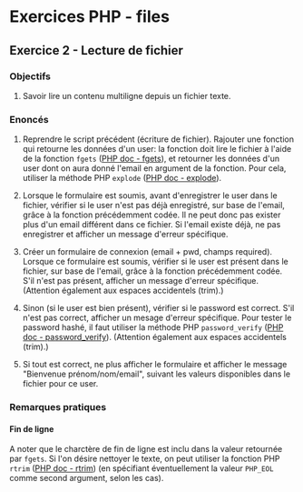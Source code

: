 # Exercices PHP - files

## Exercice 2 - Lecture de fichier

### Objectifs

 1. Savoir lire un contenu multiligne depuis un fichier texte.

### Enoncés

 1. Reprendre le script précédent (écriture de fichier). Rajouter une fonction qui retourne les données d'un user: la fonction doit lire le fichier à l'aide de la fonction `fgets` ([PHP doc - fgets](https://www.php.net/manual/fr/function.fgets.php)), et retourner les données d'un user dont on aura donné l'email en argument de la fonction. Pour cela, utiliser la méthode PHP `explode` ([PHP doc - explode](https://www.php.net/manual/fr/function.explode.php)).

 2. Lorsque le formulaire est soumis, avant d'enregistrer le user dans le fichier, vérifier si le user n'est pas déjà enregistré, sur base de l'email, grâce à la fonction précédemment codée. Il ne peut donc pas exister plus d'un email différent dans ce fichier. Si l'email existe déjà, ne pas enregistrer et afficher un message d'erreur spécifique.

 3. Créer un formulaire de connexion (email + pwd, champs required). Lorsque ce formulaire est soumis, vérifier si le user est présent dans le fichier, sur base de l'email, grâce à la fonction précédemment codée. S'il n'est pas présent, afficher un message d'erreur spécifique. (Attention également aux espaces accidentels (trim).)
 
 4. Sinon (si le user est bien présent), vérifier si le password est correct. S'il n'est pas correct, afficher un mesage d'erreur spécifique. Pour tester le password hashé, il faut utiliser la méthode PHP `password_verify` ([PHP doc - password_verify](https://www.php.net/manual/fr/function.password-verify.php)). (Attention également aux espaces accidentels (trim).)
 
 5. Si tout est correct, ne plus afficher le formulaire et afficher le message "Bienvenue prénom/nom/email", suivant les valeurs disponibles dans le fichier pour ce user.

### Remarques pratiques

#### Fin de ligne

A noter que le charctère de fin de ligne est inclu dans la valeur retournée par `fgets`. Si l'on désire nettoyer le texte, on peut utiliser la fonction PHP `rtrim` ([PHP doc - rtrim](https://www.php.net/manual/fr/function.rtrim.php)) (en spécifiant éventuellement la valeur `PHP_EOL` comme second argument, selon les cas).


